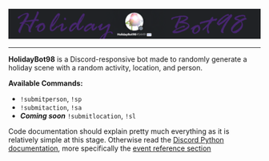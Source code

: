 
![Banner](images/banner_wide.png)


---
**HolidayBot98** is a Discord-responsive bot made to randomly generate a holiday scene with a random activity, location, and person.

**Available Commands:**
* ```!submitperson```, ```!sp```
* ```!submitaction```, ```!sa```
* ***Coming soon*** ```!submitlocation```, ```!sl```

Code documentation should explain pretty much everything as it is relatively simple at this stage.
Otherwise read the [Discord Python documentation](https://discordpy.readthedocs.io/en/latest/), more specifically the [event reference section](https://discordpy.readthedocs.io/en/latest/api.html#event-reference)
